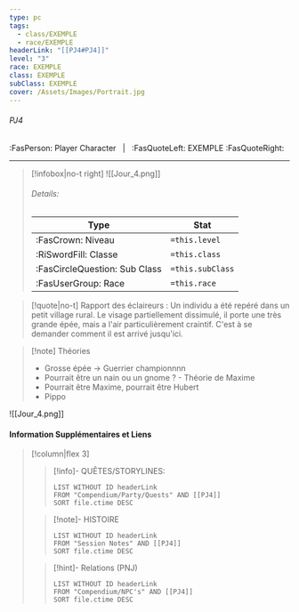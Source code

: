 ```yaml
---
type: pc
tags:
  - class/EXEMPLE
  - race/EXEMPLE
headerLink: "[[PJ4#PJ4]]"
level: "3"
race: EXEMPLE
class: EXEMPLE
subClass: EXEMPLE
cover: /Assets/Images/Portrait.jpg
---
```


###### PJ4
:FasPerson: Player Character &nbsp; | &nbsp; :FasQuoteLeft: EXEMPLE :FasQuoteRight:
___
> [!infobox|no-t right]
> ![[Jour_4.png]]
> ###### Details:
> | Type | Stat |
> | ---- | ---- |
> | :FasCrown: Niveau   | `=this.level` |
> | :RiSwordFill: Classe |  `=this.class`|
> | :FasCircleQuestion: Sub Class |  `=this.subClass`|
> |  :FasUserGroup: Race |  `=this.race`|

> [!quote|no-t]
> Rapport des éclaireurs : Un individu a été repéré dans un petit village rural. Le visage partiellement dissimulé, il porte une très grande épée, mais a l'air particulièrement craintif. C'est à se demander comment il est arrivé jusqu'ici.

> [!note] Théories
> - Grosse épée -> Guerrier championnnn
> - Pourrait être un nain ou un gnome ? - Théorie de Maxime
> - Pourrait être Maxime, pourrait être Hubert
> - Pippo

![[Jour_4.png]]
 
#### Information Supplémentaires et Liens
> [!column|flex 3]
>> [!info]- QUÊTES/STORYLINES:
>>```dataview
>>LIST WITHOUT ID headerLink
>>FROM "Compendium/Party/Quests" AND [[PJ4]]
>>SORT file.ctime DESC
>
>>[!note]- HISTOIRE
>>```dataview
>>LIST WITHOUT ID headerLink
>>FROM "Session Notes" AND [[PJ4]]
>>SORT file.ctime DESC
>
>>[!hint]- Relations (PNJ)
>>```dataview
>>LIST WITHOUT ID headerLink
>>FROM "Compendium/NPC's" AND [[PJ4]]
>>SORT file.ctime DESC
>>
```image-layout-masonry-3

```
